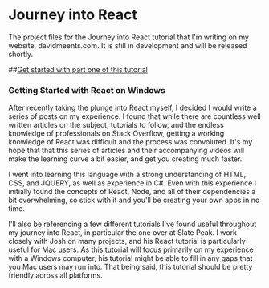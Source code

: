 # Journey into React
The project files for the Journey into React tutorial that I'm writing on my website, davidmeents.com. It is still in development and will be released shortly.

##[Get started with part one of this tutorial](http://davidmeents.com/journey-into-react-part-1-getting-started-with-react-on-windows/)

### Getting Started with React on Windows
After recently taking the plunge into React myself, I decided I would write a series of posts on my experience. I found that while there are countless well written articles on the subject, tutorials to follow, and the endless knowledge of professionals on Stack Overflow, getting a working knowledge of React was difficult and the process was convoluted. It's my hope that that this series of articles and their accompanying videos will make the learning curve a bit easier, and get you creating much faster.

I went into learning this language with a strong understanding of HTML, CSS, and JQUERY, as well as experience in C#. Even with this experience I initially found the concepts of React, Node, and all of their dependencies a bit overwhelming, so stick with it and you'll be creating your own apps in no time.

I'll also be referencing a few different tutorials I've found useful throughout my journey into React, in particular the one over at Slate Peak. I work closely with Josh on many projects, and his React tutorial is particularly useful for Mac users. As this tutorial will focus primarily on my experience with a Windows computer, his tutorial might be able to fill in any gaps that you Mac users may run into. That being said, this tutorial should be pretty friendly across all platforms.
